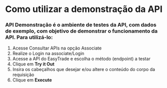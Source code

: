 # Como utilizar a demonstração da API

<h3>API Demonstração é o ambiente de testes da API, com dados de exemplo, com objetivo de demonstrar o funcionamento da API. Para utilizá-lo:</h3>

1. Acesse Consultar APIs na opção Associate
2. Realize o Login na associate/Login
3. Acesse a API do EasyTrade e escolha o método (endpoint) a testar
4. Clique em <b>Try it Out</b>
5. Insira os cabeçalhos que desejar e/ou altere o conteúdo do corpo da requisição
6. Clique em <b>Execute</b>